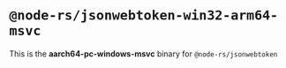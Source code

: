 # `@node-rs/jsonwebtoken-win32-arm64-msvc`

This is the **aarch64-pc-windows-msvc** binary for `@node-rs/jsonwebtoken`
